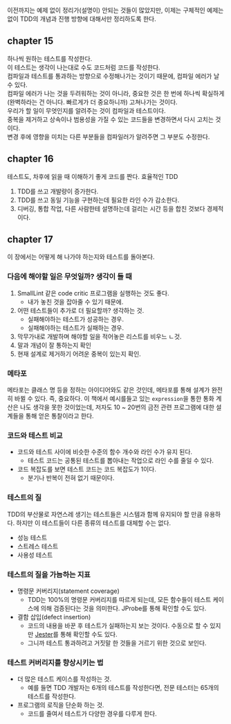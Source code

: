 이전까지는 예제 없이 정리가(설명이) 안되는 것들이 많았지만, 이제는 구체적인 예제는 없이 TDD의 개념과 진행 방향에 대해서만 정리하도록 한다.

## chapter 15

하나씩 원하는 테스트를 작성한다.  
이 테스트는 생각이 나는대로 수도 코드처럼 코드를 작성한다.  
컴파일과 테스트를 통과하는 방향으로 수정해나가는 것이기 때문에, 컴파일 에러가 날 수 있다.  
컴파일 에러가 나는 것을 두려워하는 것이 아니라, 중요한 것은 한 번에 하나씩 확실하게(완벽하라는 건 아니다. 빠르게가 더 중요하니까) 고쳐나가는 것이다.  
우리가 할 일이 무엇인지를 알려주는 것이 컴파일과 테스트이다.  
중복을 제거하고 상속이나 범용성을 가질 수 있는 코드들을 변경하면서 다시 고치는 것이다.  
변경 후에 영향을 미치는 다른 부분들을 컴파일러가 알려주면 그 부분도 수정한다.

## chapter 16

테스트도, 차후에 읽을 때 이해하기 좋게 코드를 짠다.
효율적인 TDD
  1. TDD를 쓰고 개발량이 증가한다.
  2. TDD를 쓰고 동일 기능을 구현하는데 필요한 라인 수가 감소한다.
  3. 디버깅, 통합 작업, 다른 사람한테 설명하는데 걸리는 시간 등을 합친 것보다 경제적이다.

## chapter 17

이 장에서는 어떻게 해 나가야 하는지와 테스트를 돌아본다.

### 다음에 해야할 일은 무엇일까? 생각이 들 때
1. SmallLint 같은 code critic 프로그램을 실행하는 것도 좋다.
    - 내가 놓친 것을 잡아줄 수 있기 때문에.
2. 어떤 테스트들이 추가로 더 필요할까? 생각하는 것.
    - 실패해야하는 테스트가 성공하는 경우.
   - 실패해야하는 테스트가 실패하는 경우.
3. 막무가내로 개발하며 해야할 일을 적어놓은 리스트를 비우느 ㄴ것.
4. 말과 개념이 잘 통하는지 확인
5. 현재 설계로 제거하기 어려운 중복이 있는지 확인.

### 메타포
메타포는 클래스 명 등을 정하는 아이디어와도 같은 것인데, 메타포를 통해 설계가 완전히 바뀔 수 있다. 즉, 중요하다.
이 책에서 예시를들고 있는 `expression`을 통한 통화 계산은 나도 생각을 못한 것이었는데, 저자도 10 ~ 20번의 금전 관련 프로그램에 대한 설계들을 통해 얻은 통찰이라고 한다.

### 코드와 테스트 비교
- 코드와 테스트 사이에 비슷한 수준의 함수 개수와 라인 수가 유지 된다.  
  - 테스트 코드는 공통된 테스트를 뽑아내는 작업으로 라인 수를 줄일 수 있다.  
- 코드 복잡도를 보면 테스트 코드는 코드 복잡도가 1이다.
  - 분기나 반복이 전혀 없기 때문이다.

### 테스트의 질
TDD의 부산물로 자연스레 생기는 테스트들은 시스템과 함께 유지되야 할 만큼 유용하다. 하지만 이 테스트들이 다른 종류의 테스트를 대체할 수는 없다.
- 성능 테스트
- 스트레스 테스트
- 사용성 테스트

### 테스트의 질을 가늠하는 지표
- 명령문 커버리지(statement coverage)
  - TDD는 100%의 명령문 커버리지를 따르게 되는데, 모든 함수들이 테스트 케이스에 의해 검증된다는 것을 의미한다. JProbe를 통해 확인할 수도 있다.
- 결함 삽입(defect insertion)
  - 코드의 내용을 바꾼 후 테스트가 실패하는지 보는 것이다. 수동으로 할 수 있지만 [Jester](http://jester.sourceforge.net/)를 통해 확인할 수도 있다.
  - 그니까 테스트 통과하려고 거짓말 한 것들을 거르기 위한 것으로 보인다.

### 테스트 커버리지를 향상시키는 법
- 더 많은 테스트 케이스를 작성하는 것.
  - 예를 들면 TDD 개발자는 6개의 테스트를 작성한다면, 전문 테스터는 65개의 테스트를 작성한다.
- 프로그램의 로직을 단순화 하는 것.
  - 코드를 줄여서 테스트가 다양한 경우를 다루게 한다.